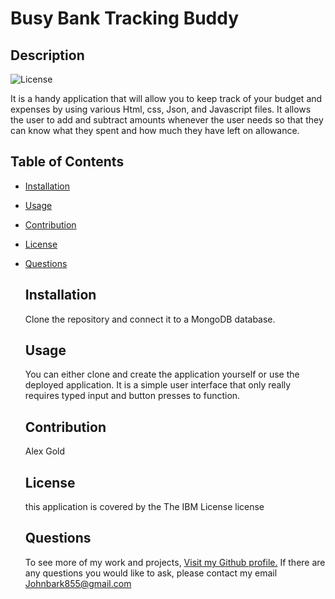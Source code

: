 # Busy Bank Tracking Buddy




## Description
![License](https://img.shields.io/badge/License-IBM-green.svg)


It is a handy application that will allow you to keep track of your budget and expenses by using various Html, css, Json, and Javascript files. It allows the user to add and subtract amounts whenever the user needs so that they can know what they spent and how much they have left on allowance.

## Table of Contents


- [Installation](#Installation)
- [Usage](#Usage)
- [Contribution](#Contribution)
- [License](#License)
- [Questions](#Questions)


    ## Installation
    Clone the repository and connect it to a MongoDB database.

    ## Usage
    You can either clone and create the application yourself or use the deployed application. It is a simple user interface that only really requires typed input and button presses to function.

    ## Contribution
    Alex Gold


    ## License
    this application is covered by the The IBM License license

    ## Questions
    To see more of my work and projects, [Visit my Github profile.](https://github.com/Johnbark855)
    If there are any questions you would like to ask, please contact my email Johnbark855@gmail.com

    
